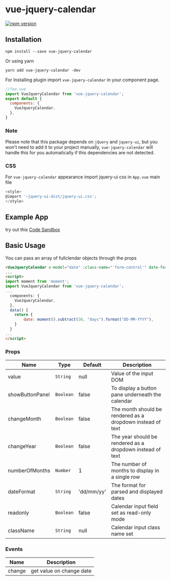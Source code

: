 # vue-jquery-calendar
[![npm version](https://badge.fury.io/js/vue-jquery-calendar.svg)](https://badge.fury.io/js/vue-jquery-calendar)

## Installation
```
npm install --save vue-jquery-calendar
```
Or using yarn
```
yarn add vue-jquery-calendar -dev
```

For Installing plugin import `vue-jquery-calendar` in your component page.

```js
//foo.vue
import VueJqueryCalendar from 'vue-jquery-calendar';
export default {
  components: {
    VueJqueryCalendar,
  },
}
```

### Note

Please note that this package depends on `jQuery` and `jquery-ui`, but you won't need to add it to your project manually, `vue-jquery-calendar` will handle this for you automatically if this dependencies are not detected.


### CSS
For `vue-jquery-calendar` appearance import jquery-ui css in `App.vue` main file
```js
<style>
@import '~jquery-ui-dist/jquery-ui.css';
</style>
```

## Example App
 try out this [Code Sandbox]()


## Basic Usage

You can pass an array of fullclendar objects through the props

```html
<VueJqueryCalendar v-model="date" :class-name="'form-control'" date-format="dd-mm-yy" :readonly="true" />
...
<script>
import moment from 'moment';
import VueJqueryCalendar from 'vue-jquery-calendar';
...
  components: {
	VueJqueryCalendar,
  },
  data() {
    return {
        date: moment().subtract(30, "days").format("DD-MM-YYYY"),
    }
  }
...
</script>
```
### Props

| Name                  | Type       | Default        | Description                                                                                                                 |
| --------------------- | ---------- | -------------- | --------------------------------------------------------------------------------------------------------------------------- |
| value                 | `String`   | null           | Value of the input DOM                                                                                                      |
| showButtonPanel       | `Boolean`  | false          | To display a button pane underneath the calendar 
| changeMonth           | `Boolean`  | false          | The month should be rendered as a dropdown instead of text
| changeYear            | `Boolean`  | false          | The year should be rendered as a dropdown instead of text
| numberOfMonths        | `Number`   | 1              | The number of months to display in a single row 
| dateFormat            | `String`   | 'dd/mm/yy'     | The format for parsed and displayed dates
| readonly              | `Boolean`  | false          | Calendar input field set as read-only mode
| className             | `String`   | null           | Calendar input class name set


### Events

| Name     | Description               |
| -------- | ------------------------- |
| change   |  get value on change date |
